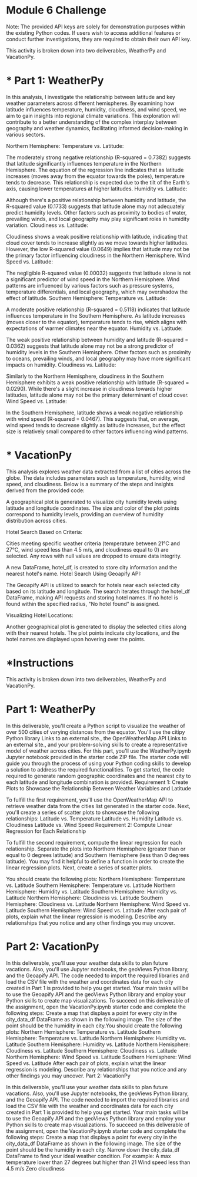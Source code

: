 # Module 6 Challenge


Note: The provided API keys are solely for demonstration purposes within the existing Python codes. If users wish to access additional features or conduct further investigations, they are required to obtain their own API key. 


This activity is broken down into two deliverables, WeatherPy and VacationPy.
# * Part 1: WeatherPy

In this analysis, I investigate the relationship between latitude and key weather parameters across different hemispheres. By examining how latitude influences temperature, humidity, cloudiness, and wind speed, we aim to gain insights into regional climate variations. This exploration will contribute to a better understanding of the complex interplay between geography and weather dynamics, facilitating informed decision-making in various sectors.

Northern Hemisphere:
Temperature vs. Latitude:

The moderately strong negative relationship (R-squared = 0.7382) suggests that latitude significantly influences temperature in the Northern Hemisphere.
The equation of the regression line indicates that as latitude increases (moves away from the equator towards the poles), temperature tends to decrease.
This relationship is expected due to the tilt of the Earth's axis, causing lower temperatures at higher latitudes.
Humidity vs. Latitude:

Although there's a positive relationship between humidity and latitude, the R-squared value (0.1733) suggests that latitude alone may not adequately predict humidity levels.
Other factors such as proximity to bodies of water, prevailing winds, and local geography may play significant roles in humidity variation.
Cloudiness vs. Latitude:

Cloudiness shows a weak positive relationship with latitude, indicating that cloud cover tends to increase slightly as we move towards higher latitudes.
However, the low R-squared value (0.0649) implies that latitude may not be the primary factor influencing cloudiness in the Northern Hemisphere.
Wind Speed vs. Latitude:

The negligible R-squared value (0.00032) suggests that latitude alone is not a significant predictor of wind speed in the Northern Hemisphere.
Wind patterns are influenced by various factors such as pressure systems, temperature differentials, and local geography, which may overshadow the effect of latitude.
Southern Hemisphere:
Temperature vs. Latitude:

A moderate positive relationship (R-squared = 0.5118) indicates that latitude influences temperature in the Southern Hemisphere.
As latitude increases (moves closer to the equator), temperature tends to rise, which aligns with expectations of warmer climates near the equator.
Humidity vs. Latitude:

The weak positive relationship between humidity and latitude (R-squared = 0.0362) suggests that latitude alone may not be a strong predictor of humidity levels in the Southern Hemisphere.
Other factors such as proximity to oceans, prevailing winds, and local geography may have more significant impacts on humidity.
Cloudiness vs. Latitude:

Similarly to the Northern Hemisphere, cloudiness in the Southern Hemisphere exhibits a weak positive relationship with latitude (R-squared = 0.0290).
While there's a slight increase in cloudiness towards higher latitudes, latitude alone may not be the primary determinant of cloud cover.
Wind Speed vs. Latitude:

In the Southern Hemisphere, latitude shows a weak negative relationship with wind speed (R-squared = 0.0467).
This suggests that, on average, wind speed tends to decrease slightly as latitude increases, but the effect size is relatively small compared to other factors influencing wind patterns.


# * VacationPy

This analysis explores weather data extracted from a list of cities across the globe. The data includes parameters such as temperature, humidity, wind speed, and cloudiness. Below is a summary of the steps and insights derived from the provided code:

A geographical plot is generated to visualize city humidity levels using latitude and longitude coordinates.
The size and color of the plot points correspond to humidity levels, providing an overview of humidity distribution across cities.

Hotel Search Based on Criteria:

Cities meeting specific weather criteria (temperature between 21°C and 27°C, wind speed less than 4.5 m/s, and cloudiness equal to 0) are selected.
Any rows with null values are dropped to ensure data integrity.

A new DataFrame, hotel_df, is created to store city information and the nearest hotel's name.
Hotel Search Using Geoapify API:

The Geoapify API is utilized to search for hotels near each selected city based on its latitude and longitude.
The search iterates through the hotel_df DataFrame, making API requests and storing hotel names.
If no hotel is found within the specified radius, "No hotel found" is assigned.

Visualizing Hotel Locations:

Another geographical plot is generated to display the selected cities along with their nearest hotels.
The plot points indicate city locations, and the hotel names are displayed upon hovering over the points.


# *Instructions

This activity is broken down into two deliverables, WeatherPy and VacationPy.
# Part 1: WeatherPy

In this deliverable, you'll create a Python script to visualize the weather of over 500 cities of varying distances from the equator. You'll use the citipy Python library Links to an external site., the OpenWeatherMap API Links to an external site., and your problem-solving skills to create a representative model of weather across cities.
For this part, you'll use the WeatherPy.ipynb Jupyter notebook provided in the starter code ZIP file. The starter code will guide you through the process of using your Python coding skills to develop a solution to address the required functionalities.
To get started, the code required to generate random geographic coordinates and the nearest city to each latitude and longitude combination is provided.
Requirement 1: Create Plots to Showcase the Relationship Between Weather Variables and Latitude

To fulfill the first requirement, you'll use the OpenWeatherMap API to retrieve weather data from the cities list generated in the starter code. Next, you'll create a series of scatter plots to showcase the following relationships:
Latitude vs. Temperature
Latitude vs. Humidity
Latitude vs. Cloudiness
Latitude vs. Wind Speed
Requirement 2: Compute Linear Regression for Each Relationship

To fulfill the second requirement, compute the linear regression for each relationship. Separate the plots into Northern Hemisphere (greater than or equal to 0 degrees latitude) and Southern Hemisphere (less than 0 degrees latitude). You may find it helpful to define a function in order to create the linear regression plots.
Next, create a series of scatter plots. 

You should create the following plots:
Northern Hemisphere: Temperature vs. Latitude
Southern Hemisphere: Temperature vs. Latitude
Northern Hemisphere: Humidity vs. Latitude
Southern Hemisphere: Humidity vs. Latitude
Northern Hemisphere: Cloudiness vs. Latitude
Southern Hemisphere: Cloudiness vs. Latitude
Northern Hemisphere: Wind Speed vs. Latitude
Southern Hemisphere: Wind Speed vs. Latitude
After each pair of plots, explain what the linear regression is modeling. Describe any relationships that you notice and any other findings you may uncover.
# Part 2: VacationPy

In this deliverable, you'll use your weather data skills to plan future vacations. Also, you'll use Jupyter notebooks, the geoViews Python library, and the Geoapify API.
The code needed to import the required libraries and load the CSV file with the weather and coordinates data for each city created in Part 1 is provided to help you get started.
Your main tasks will be to use the Geoapify API and the geoViews Python library and employ your Python skills to create map visualizations.
To succeed on this deliverable of the assignment, open the VacationPy.ipynb starter code and complete the following steps:
Create a map that displays a point for every city in the city_data_df DataFrame as shown in the following image. The size of the point should be the humidity in each city.You should create the following plots:
Northern Hemisphere: Temperature vs. Latitude
Southern Hemisphere: Temperature vs. Latitude
Northern Hemisphere: Humidity vs. Latitude
Southern Hemisphere: Humidity vs. Latitude
Northern Hemisphere: Cloudiness vs. Latitude
Southern Hemisphere: Cloudiness vs. Latitude
Northern Hemisphere: Wind Speed vs. Latitude
Southern Hemisphere: Wind Speed vs. Latitude
After each pair of plots, explain what the linear regression is modeling. Describe any relationships that you notice and any other findings you may uncover.
Part 2: VacationPy

In this deliverable, you'll use your weather data skills to plan future vacations. Also, you'll use Jupyter notebooks, the geoViews Python library, and the Geoapify API.
The code needed to import the required libraries and load the CSV file with the weather and coordinates data for each city created in Part 1 is provided to help you get started.
Your main tasks will be to use the Geoapify API and the geoViews Python library and employ your Python skills to create map visualizations.
To succeed on this deliverable of the assignment, open the VacationPy.ipynb starter code and complete the following steps:
Create a map that displays a point for every city in the city_data_df DataFrame as shown in the following image. The size of the point should be the humidity in each city.
Narrow down the city_data_df DataFrame to find your ideal weather condition. For example:
A max temperature lower than 27 degrees but higher than 21
Wind speed less than 4.5 m/s
Zero cloudiness

